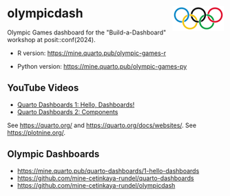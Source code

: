 # olympicdash <img src="images/olympics-logo.svg" align="right" alt="Olympic Games logo with five colored circles." width="120" />

Olympic Games dashboard for the "Build-a-Dashboard" workshop at posit::conf(2024).

- R version: <https://mine.quarto.pub/olympic-games-r>

- Python version: <https://mine.quarto.pub/olympic-games-py>

## YouTube Videos

- [Quarto Dashboards 1: Hello, Dashboards!](https://www.youtube.com/watch?v=HW7QbqI4fH0)
- [Quarto Dashboards 2: Components](https://www.youtube.com/watch?v=KdsQgwaY950)

See <https://quarto.org/> and <https://quarto.org/docs/websites/>.
See <https://plotnine.org/>.

## Olympic Dashboards

- <https://mine.quarto.pub/quarto-dashboards/1-hello-dashboards>
- <https://github.com/mine-cetinkaya-rundel/quarto-dashboards>
- <https://github.com/mine-cetinkaya-rundel/olympicdash>